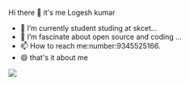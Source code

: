 Hi there 👋 it's me Logesh kumar
- 🔭 I’m currently student studing at skcet...
- 🌱 I’m fascinate about open source and coding ...
- 📫 How to reach me:number:9345525166.
- 😄 that's it about me

<img src="https://github-readme-stats.vercel.app/api?username=logeshkumarsb&&show_icons=true&title_color=ffffff&icon_color=bb2acf&text_color=daf7dc&bg_color=151516">
